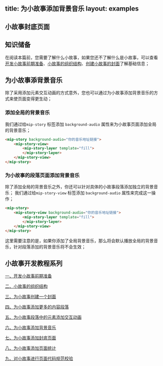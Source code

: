 title: 为小故事添加背景音乐
layout: examples
---

## 小故事封底页面

## 知识储备

​	在阅读本篇前，您需要了解什么小故事，如果您还不了解什么是小故事，可以查看[开发小故事前期准备](https://www.mipengine.org/doc/story/add-story-before.html)、[小故事的组织结构](https://www.mipengine.org/doc/story/story-organization-structure.html)、[创建小故事的封面](https://www.mipengine.org/doc/story/add-stroy-cover.html)了解基础信息；


## 为小故事添背景音乐

除了采用添加元素交互动画的方式意外，您也可以通过为小故事添加背景音乐的方式来使页面变得更生动；

### 添加全局的背景音乐
我们通过给`mip-story` 标签添加 `background-audio` 属性来为小故事页面添加全局的背景音乐；
```html
<mip-story background-audio="你的音乐地址链接">
    <mip-story-view>
        <mip-story-layer template="fill">
        </mip-story-layer>
    </mip-story-view>
</mip-story>
```

### 为小故事的段落页面添加背景音乐
除了添加全局的背景音乐之外，你还可以针对具体的小故事段落添加独立的背景音乐；
我们通过给`mip-story-view` 标签添加 `background-audio` 属性来完成这一操作；
```html
<mip-story>
    <mip-story-view background-audio="你的音乐地址链接">
        <mip-story-layer template="fill">
        </mip-story-layer>
    </mip-story-view>
</mip-story>
```

这里需要注意的是，如果你添加了全局背景音乐，那么将会默认播放全局的背景音乐，针对段落添加的背景音乐将不会生效；

## 小故事开发教程系列

[一、开发小故事前期准备](https://www.mipengine.org/doc/story/add-story-before.html)

[二、小故事的组织结构](https://www.mipengine.org/doc/story/story-organization-structure.html)

[三、为小故事创建一个封面](https://www.mipengine.org/doc/story/add-story-cover.html)

[四、为小故事添加更多的内容段落](https://www.mipengine.org/doc/story/add-story-section.html)

[五、为小故事段落中的元素添加交互动画](https://www.mipengine.org/doc/story/add-story-animation.html)

[六、为小故事添加背景音乐](https://www.mipengine.org/doc/story/add-story-music.html)

[七、为小故事添加封底页面](https://www.mipengine.org/doc/story/add-story-end.html)

[八、为小故事添加页面统计](https://www.mipengine.org/doc/story/add-story-pix.html)

[九、对小故事进行页面代码规范校验](https://www.mipengine.org/doc/story/add-story-validate.html)